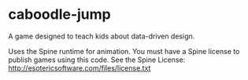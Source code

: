 # caboodle-jump
A game designed to teach kids about data-driven design.

Uses the Spine runtime for animation. You must have a Spine license to publish games using this code. See the Spine License: http://esotericsoftware.com/files/license.txt
